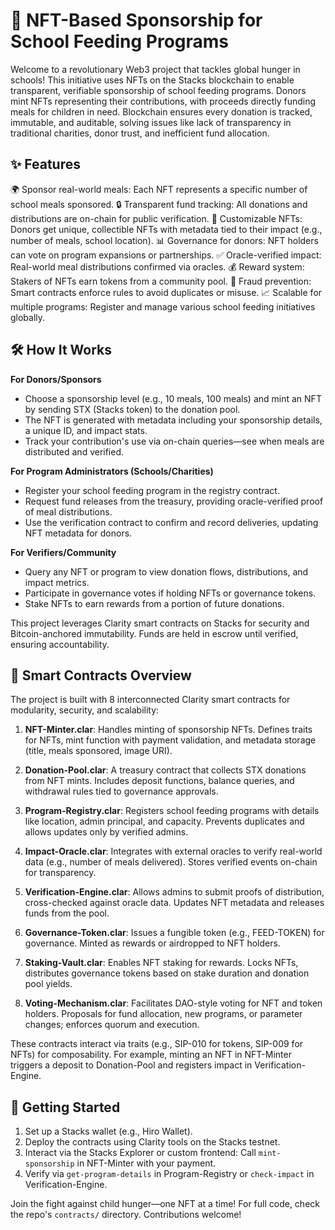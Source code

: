 # 🍎 NFT-Based Sponsorship for School Feeding Programs

Welcome to a revolutionary Web3 project that tackles global hunger in schools! This initiative uses NFTs on the Stacks blockchain to enable transparent, verifiable sponsorship of school feeding programs. Donors mint NFTs representing their contributions, with proceeds directly funding meals for children in need. Blockchain ensures every donation is tracked, immutable, and auditable, solving issues like lack of transparency in traditional charities, donor trust, and inefficient fund allocation.

## ✨ Features

🌍 Sponsor real-world meals: Each NFT represents a specific number of school meals sponsored.
🔒 Transparent fund tracking: All donations and distributions are on-chain for public verification.
🎨 Customizable NFTs: Donors get unique, collectible NFTs with metadata tied to their impact (e.g., number of meals, school location).
📊 Governance for donors: NFT holders can vote on program expansions or partnerships.
✅ Oracle-verified impact: Real-world meal distributions confirmed via oracles.
💰 Reward system: Stakers of NFTs earn tokens from a community pool.
🚫 Fraud prevention: Smart contracts enforce rules to avoid duplicates or misuse.
📈 Scalable for multiple programs: Register and manage various school feeding initiatives globally.

## 🛠 How It Works

**For Donors/Sponsors**

- Choose a sponsorship level (e.g., 10 meals, 100 meals) and mint an NFT by sending STX (Stacks token) to the donation pool.
- The NFT is generated with metadata including your sponsorship details, a unique ID, and impact stats.
- Track your contribution's use via on-chain queries—see when meals are distributed and verified.

**For Program Administrators (Schools/Charities)**

- Register your school feeding program in the registry contract.
- Request fund releases from the treasury, providing oracle-verified proof of meal distributions.
- Use the verification contract to confirm and record deliveries, updating NFT metadata for donors.

**For Verifiers/Community**

- Query any NFT or program to view donation flows, distributions, and impact metrics.
- Participate in governance votes if holding NFTs or governance tokens.
- Stake NFTs to earn rewards from a portion of future donations.

This project leverages Clarity smart contracts on Stacks for security and Bitcoin-anchored immutability. Funds are held in escrow until verified, ensuring accountability.

## 📑 Smart Contracts Overview

The project is built with 8 interconnected Clarity smart contracts for modularity, security, and scalability:

1. **NFT-Minter.clar**: Handles minting of sponsorship NFTs. Defines traits for NFTs, mint function with payment validation, and metadata storage (title, meals sponsored, image URI).
   
2. **Donation-Pool.clar**: A treasury contract that collects STX donations from NFT mints. Includes deposit functions, balance queries, and withdrawal rules tied to governance approvals.

3. **Program-Registry.clar**: Registers school feeding programs with details like location, admin principal, and capacity. Prevents duplicates and allows updates only by verified admins.

4. **Impact-Oracle.clar**: Integrates with external oracles to verify real-world data (e.g., number of meals delivered). Stores verified events on-chain for transparency.

5. **Verification-Engine.clar**: Allows admins to submit proofs of distribution, cross-checked against oracle data. Updates NFT metadata and releases funds from the pool.

6. **Governance-Token.clar**: Issues a fungible token (e.g., FEED-TOKEN) for governance. Minted as rewards or airdropped to NFT holders.

7. **Staking-Vault.clar**: Enables NFT staking for rewards. Locks NFTs, distributes governance tokens based on stake duration and donation pool yields.

8. **Voting-Mechanism.clar**: Facilitates DAO-style voting for NFT and token holders. Proposals for fund allocation, new programs, or parameter changes; enforces quorum and execution.

These contracts interact via traits (e.g., SIP-010 for tokens, SIP-009 for NFTs) for composability. For example, minting an NFT in NFT-Minter triggers a deposit to Donation-Pool and registers impact in Verification-Engine.

## 🚀 Getting Started

1. Set up a Stacks wallet (e.g., Hiro Wallet).
2. Deploy the contracts using Clarity tools on the Stacks testnet.
3. Interact via the Stacks Explorer or custom frontend: Call `mint-sponsorship` in NFT-Minter with your payment.
4. Verify via `get-program-details` in Program-Registry or `check-impact` in Verification-Engine.

Join the fight against child hunger—one NFT at a time! For full code, check the repo's `contracts/` directory. Contributions welcome!